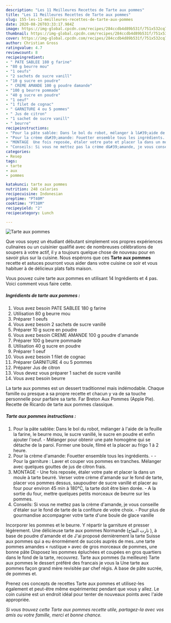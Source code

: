 ```yaml
---
description: "Les 11 Meilleures Recettes de Tarte aux pommes"
title: "Les 11 Meilleures Recettes de Tarte aux pommes"
slug: 155-les-11-meilleures-recettes-de-tarte-aux-pommes
date: 2020-08-26T03:33:17.984Z
image: https://img-global.cpcdn.com/recipes/284ccdb4d89b531f/751x532cq70/tarte-aux-pommes-photo-principale-de-la-recette.jpg
thumbnail: https://img-global.cpcdn.com/recipes/284ccdb4d89b531f/751x532cq70/tarte-aux-pommes-photo-principale-de-la-recette.jpg
cover: https://img-global.cpcdn.com/recipes/284ccdb4d89b531f/751x532cq70/tarte-aux-pommes-photo-principale-de-la-recette.jpg
author: Christian Gross
ratingvalue: 4.7
reviewcount: 8
recipeingredient:
- " PATE SABLEE 180 g farine"
- "80 g beurre mou"
- "1 oeufs"
- "2 sachets de sucre vanill"
- "10 g sucre en poudre"
- " CREME AMANDE 100 g poudre damande"
- "100 g beurre pommade"
- "40 g sucre en poudre"
- "1 oeuf"
- "1 filet de cognac"
- " GARNITURE 4 ou 5 pommes"
- " Jus de citron"
- "1 sachet de sucre vanill"
- " beurre"
recipeinstructions:
- "Pour la pâte sablée: Dans le bol du robot, mélanger à l&#39;aide de la feuille la farine, le beurre mou, le sucre vanillé, le sucre en poudre et enfin ajouter l&#39;oeuf.  Mélanger pour obtenir une pate homogène qui se détache de la paroi. Former une boule, filmé et la placer au frigo 1 à 2 heure."
- "Pour la crème d&#39;amande: Fouetter ensemble tous les ingrédients.   Pour la garniture : Laver et couper vos pommes en tranches. Mélanger avec quelques gouttes de jus de citron frais."
- "MONTAGE  Une fois reposée, étaler votre pate et placer la dans un moule à tarte beurré. Verser votre crème d&#39;amande sur le fond de tarte, placer vos pommes dessus, saupoudrer de sucre vanillé et placer au four pour environ 45 min à 180°C, la tarte doit être bien dorée.  A la sortie du four, mettre quelques petits morceaux de beurre sur les pommes."
- "Conseils: Si vous ne mettez pas la crème d&#39;amande, je vous conseille d&#39;étaler sur le fond de tarte de la confiture de votre choix.  Pour plus de gourmandise accompagner votre tarte d&#39;une boule de glace vanille"
categories:
- Resep
tags:
- tarte
- aux
- pommes

katakunci: tarte aux pommes 
nutrition: 248 calories
recipecuisine: Indonesian
preptime: "PT40M"
cooktime: "PT38M"
recipeyield: "2"
recipecategory: Lunch

---
```



![Tarte aux pommes](https://img-global.cpcdn.com/recipes/284ccdb4d89b531f/751x532cq70/tarte-aux-pommes-photo-principale-de-la-recette.jpg)

Que vous soyez un étudiant débutant simplement vos propres expériences culinaires ou un cuisinier qualifié avec de nombreuses célébrations de soupers à votre actif, il y a toujours quelque chose de nouveau pour en savoir plus sur la cuisine. Nous espérons que ces <strong> Tarte aux pommes </strong> recette et astuces pourront vous aider dans votre cuisine ce soir et vous habituer à de délicieux plats faits maison.

<!--inarticleads1-->

Vous pouvez cuire tarte aux pommes en utilisant 14 Ingrédients et 4 pas. Voici comment vous faire cette.

##### Ingrédients de tarte aux pommes :

1. Vous avez besoin  PATE SABLEE 180 g farine
1. Utilisation 80 g beurre mou
1. Préparer 1 oeufs
1. Vous avez besoin 2 sachets de sucre vanillé
1. Préparer 10 g sucre en poudre
1. Vous avez besoin  CREME AMANDE 100 g poudre d&#39;amande
1. Préparer 100 g beurre pommade
1. Utilisation 40 g sucre en poudre
1. Préparer 1 oeuf
1. Vous avez besoin 1 filet de cognac
1. Préparer  GARNITURE 4 ou 5 pommes
1. Préparer  Jus de citron
1. Vous devez vous préparer 1 sachet de sucre vanillé
1. Vous avez besoin  beurre


La tarte aux pommes est un dessert traditionnel mais indémodable. Chaque famille ou presque a sa propre recette et chacun y va de sa touche personnelle pour parfaire sa tarte. Far Breton Aux Pommes (Apple Pie). Recette de Ricardo de tarte aux pommes classique. 

<!--inarticleads2-->

##### Tarte aux pommes instructions :

1. Pour la pâte sablée: Dans le bol du robot, mélanger à l&#39;aide de la feuille la farine, le beurre mou, le sucre vanillé, le sucre en poudre et enfin ajouter l&#39;oeuf.  - Mélanger pour obtenir une pate homogène qui se détache de la paroi. Former une boule, filmé et la placer au frigo 1 à 2 heure.
1. Pour la crème d&#39;amande: Fouetter ensemble tous les ingrédients.  -  - Pour la garniture : Laver et couper vos pommes en tranches. Mélanger avec quelques gouttes de jus de citron frais.
1. MONTAGE  - Une fois reposée, étaler votre pate et placer la dans un moule à tarte beurré. Verser votre crème d&#39;amande sur le fond de tarte, placer vos pommes dessus, saupoudrer de sucre vanillé et placer au four pour environ 45 min à 180°C, la tarte doit être bien dorée.  - A la sortie du four, mettre quelques petits morceaux de beurre sur les pommes.
1. Conseils: Si vous ne mettez pas la crème d&#39;amande, je vous conseille d&#39;étaler sur le fond de tarte de la confiture de votre choix.  - Pour plus de gourmandise accompagner votre tarte d&#39;une boule de glace vanille


Incorporer les pommes et le beurre. Y répartir la garniture et presser légèrement. Une délicieuse tarte aux pommes Normande (تارت التفاح ), à base de poudre d&#39;amande et de J&#39;ai proposé dernièrement la tarte Suisse aux pommes qui a eu énormément de succès auprès de mes..une tarte pommes amandes « rustique » avec de gros morceaux de pommes, une bonne pâte Disposez les pommes épluchées et coupées en gros quartiers dans le fond de la tarte, recouvrez. Tarte aux pommes (la meilleure) Tarte aux pommes le dessert préféré des francais je vous la Une tarte aux pommes façon grand mère revisitée par chef régis. A base de pâte sucrée, de pommes et. 

<!--inarticleads1-->

<p>
Prenez ces concepts de recettes Tarte aux pommes et utilisez-les également et peut-être même expérimentez pendant que vous y allez. Le coin cuisine est un endroit idéal pour tenter de nouveaux points avec l'aide appropriée.
</p>

<p>
<i>Si vous trouvez cette Tarte aux pommes recette utile, partagez-la avec vos amis ou votre famille, merci et bonne chance.</i>
</p>
